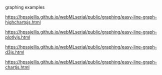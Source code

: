 graphing examples



https://hpssjellis.github.io/webMLserial/public/graphing/easy-line-graph-highchartsjs.html


https://hpssjellis.github.io/webMLserial/public/graphing/easy-line-graph-plotlyjs.html



https://hpssjellis.github.io/webMLserial/public/graphing/easy-line-graph-d3js.html



https://hpssjellis.github.io/webMLserial/public/graphing/easy-line-graph-chartjs.html
